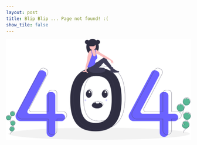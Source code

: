 ```yaml
---
layout: post
title: Blip Blip ... Page not found! :(
show_tile: false
---
```


<span class="image fit"><img src="assets/graphics/undraw_page_not_found_su7k.svg" alt="" /></span>